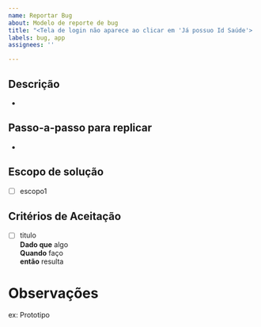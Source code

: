 ```yaml
---
name: Reportar Bug
about: Modelo de reporte de bug
title: "<Tela de login não aparece ao clicar em 'Já possuo Id Saúde'> ..."
labels: bug, app
assignees: ''

---
```


## **Descrição**

-

## Passo-a-passo para replicar

-

## **Escopo de solução**

- [ ] escopo1

## **Critérios de Aceitação**

- [ ] titulo  
**Dado que** algo  
**Quando** faço  
**então** resulta


# Observações

ex: Prototipo
